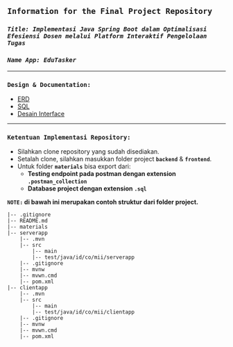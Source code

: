 ## **`Information for the Final Project Repository`**

### **_`Title: Implementasi Java Spring Boot dalam Optimalisasi Efesiensi Dosen melalui Platform Interaktif Pengelolaan Tugas `_**

### **_`Name App: EduTasker`_**

---

### **`Design & Documentation:`**

- [ERD](https://drive.google.com/file/d/1wAqzag74GAStluQAeCqVjSk86aeCRdYn/view?usp=drive_link)
- [SQL](https://drive.google.com/file/d/1f3FzU_jXCX4h4XIY_W3gKrDUwiy5U9yy/view?usp=drive_link)
- [Desain Interface](https://www.figma.com/design/hOxEQu7aefG18wITGOm8x8/Desain-Interface-Project-EduTasker?node-id=0-1&t=14j23tE5Pk9sDNAl-1)

---

### **`Ketentuan Implementasi Repository:`**

- Silahkan clone repository yang sudah disediakan.
- Setalah clone, silahkan masukkan folder project **`backend`** & **`frontend`**.
- Untuk folder **`materials`** bisa export dari:
  - **Testing endpoint pada postman dengan extension `.postman_collection`**
  - **Database project dengan extension `.sql`**

**`NOTE:` di bawah ini merupakan contoh struktur dari folder project.**

```
|-- .gitignore
|-- README.md
|-- materials
|-- serverapp
    |-- .mvn
    |-- src
        |-- main
        |-- test/java/id/co/mii/serverapp
    |-- .gitignore
    |-- mvnw
    |-- mvwn.cmd
    |-- pom.xml
|-- clientapp
    |-- .mvn
    |-- src
        |-- main
        |-- test/java/id/co/mii/clientapp
    |-- .gitignore
    |-- mvnw
    |-- mvwn.cmd
    |-- pom.xml
```
